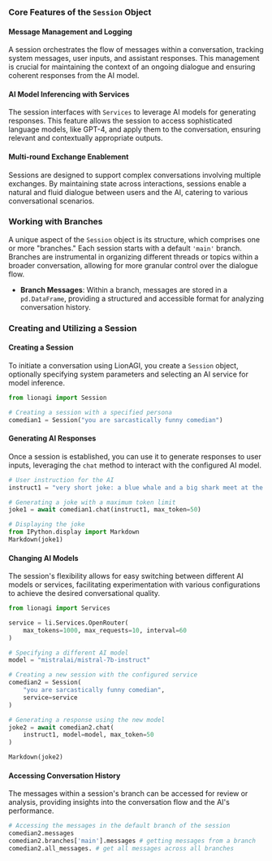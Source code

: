 

### Core Features of the `Session` Object

#### Message Management and Logging

A session orchestrates the flow of messages within a conversation, tracking system messages, user inputs, and assistant responses. This management is crucial for maintaining the context of an ongoing dialogue and ensuring coherent responses from the AI model.

#### AI Model Inferencing with Services

The session interfaces with `Services` to leverage AI models for generating responses. This feature allows the session to access sophisticated language models, like GPT-4, and apply them to the conversation, ensuring relevant and contextually appropriate outputs.

#### Multi-round Exchange Enablement

Sessions are designed to support complex conversations involving multiple exchanges. By maintaining state across interactions, sessions enable a natural and fluid dialogue between users and the AI, catering to various conversational scenarios.

### Working with Branches

A unique aspect of the `Session` object is its structure, which comprises one or more "branches." Each session starts with a default `'main'` branch. Branches are instrumental in organizing different threads or topics within a broader conversation, allowing for more granular control over the dialogue flow.

- **Branch Messages**: Within a branch, messages are stored in a `pd.DataFrame`, providing a structured and accessible format for analyzing conversation history.

### Creating and Utilizing a Session

#### Creating a Session

To initiate a conversation using LionAGI, you create a `Session` object, optionally specifying system parameters and selecting an AI service for model inference.

```python
from lionagi import Session

# Creating a session with a specified persona
comedian1 = Session("you are sarcastically funny comedian")
```

#### Generating AI Responses

Once a session is established, you can use it to generate responses to user inputs, leveraging the `chat` method to interact with the configured AI model.

```python
# User instruction for the AI
instruct1 = "very short joke: a blue whale and a big shark meet at the bar and start dancing"

# Generating a joke with a maximum token limit
joke1 = await comedian1.chat(instruct1, max_token=50)
```

```python
# Displaying the joke
from IPython.display import Markdown
Markdown(joke1)
```
#### Changing AI Models

The session's flexibility allows for easy switching between different AI models or services, facilitating experimentation with various configurations to achieve the desired conversational quality.

```python
from lionagi import Services

service = li.Services.OpenRouter(
	max_tokens=1000, max_requests=10, interval=60
)

# Specifying a different AI model
model = "mistralai/mistral-7b-instruct"

# Creating a new session with the configured service
comedian2 = Session(
	"you are sarcastically funny comedian", 
	service=service
)

# Generating a response using the new model
joke2 = await comedian2.chat(
	instruct1, model=model, max_token=50
)
```

```python
Markdown(joke2)
```

#### Accessing Conversation History

The messages within a session's branch can be accessed for review or analysis, providing insights into the conversation flow and the AI's performance.

```python
# Accessing the messages in the default branch of the session
comedian2.messages 
comedian2.branches['main'].messages # getting messages from a branch
comedian2.all_messages. # get all messages across all branches
```

